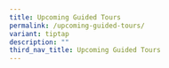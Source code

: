 ```yaml
---
title: Upcoming Guided Tours
permalink: /upcoming-guided-tours/
variant: tiptap
description: ""
third_nav_title: Upcoming Guided Tours
---
```

